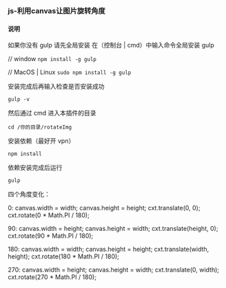 ### js-利用canvas让图片旋转角度

#### 说明

如果你没有 gulp 请先全局安装
在（控制台 | cmd）中输入命令全局安装 gulp

// window
`npm install -g gulp`

// MacOS | Linux
`sudo npm install -g gulp`

安装完成后再输入检查是否安装成功

`gulp -v`

然后通过 cmd 进入本插件的目录

`cd /你的目录/rotateImg`

安装依赖（最好开 vpn）

`npm install`

依赖安装完成后运行

`gulp`

四个角度变化：

0:
canvas.width = width;
canvas.height = height;
cxt.translate(0, 0);
cxt.rotate(0 * Math.PI / 180);

90:
canvas.width = height;
canvas.height = width;
cxt.translate(height, 0);
cxt.rotate(90 * Math.PI / 180);

180:
canvas.width = width;
canvas.height = height;
cxt.translate(width, height);
cxt.rotate(180 * Math.PI / 180);

270:
canvas.width = height;
canvas.height = width;
cxt.translate(0, width);
cxt.rotate(270 * Math.PI / 180);